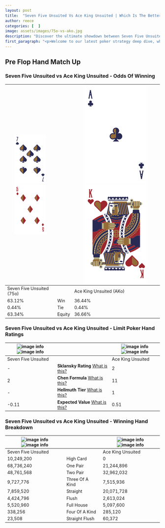 ```yaml
---
layout: post
title:  "Seven Five Unsuited Vs Ace King Unsuited | Which Is The Better Hand In Poker? A Complete Guide"
author: reece
categories: [  ]
image: assets/images/75o-vs-ako.jpg
description: "Discover the ultimate showdown between Seven Five Unsuited and Ace King Unsuited in poker! Uncover the odds, strategies, and scenarios where one hand triumphs over the other. Get ready to up your poker game with this thrilling analysis."
first_paragraph: "<p>Welcome to our latest poker strategy deep dive, where we're pitting two distinct hands against each other in a high-stakes showdown: Seven Five Unsuited vs Ace King Unsuited.</p><p>In the dynamic world of poker, every decision counts, and knowing which hand holds the upper hand is key to your success at the table.</p><p>In this article, we'll dissect these two hands, explore the scenarios where one dominates the other, and equip you with the knowledge to make strategic choices that can tip the odds in your favor.</p><p>Get ready to unravel the intriguing dynamics of these poker hands and elevate your game to new heights.</p>"
---
```




[comment]: # (sp0)

## Pre Flop Hand Match Up

<div class="table hand-ratings" markdown="1"> 



### Seven Five Unsuited vs Ace King Unsuited - Odds Of Winning


    
| ![image info](assets/images/hand1/7.png) ![image info](assets/images/hand1/5o.png) |  | ![image info](assets/images/hand2/A.png) ![image info](assets/images/hand2/ko.png) |
| -------- | -------- | -------- |
| Seven Five Unsuited (75o) |  | Ace King Unsuited (AKo) |
| 63.12% | Win | 36.44% |
| 0.44% | Tie | 0.44% |
| 63.34% | Equity | 36.66% |




[comment]: # (sp1)



### Seven Five Unsuited vs Ace King Unsuited - Limit Poker Hand Ratings


    
| ![image info](https://www.riverpairs.com/assets/images/hand1/7.png) ![image info](https://www.riverpairs.com/assets/images/hand1/5o.png) |  | ![image info](https://www.riverpairs.com/assets/images/hand2/A.png) ![image info](https://www.riverpairs.com/assets/images/hand2/ko.png) |
| -------- | -------- | -------- |
| Seven Five Unsuited |  | Ace King Unsuited |
| - | **Sklansky Rating** [What is this?](/sklansky-rating-explained) | 2 |
| 2 | **Chen Formula** [What is this?](/chen-formula-explained) | 11 |
| - | **Hellmuth Tier** [What is this?](/Hellmuth-tier-explained) | 1 |
| -0.11 | **Expected Value** [What is this?](/expected-value-explained) | 0.51 |




[comment]: # (sp2)



### Seven Five Unsuited vs Ace King Unsuited - Winning Hand Breakdown


    
| ![image info](https://www.riverpairs.com/assets/images/hand1/7.png) ![image info](https://www.riverpairs.com/assets/images/hand1/5o.png) |  | ![image info](https://www.riverpairs.com/assets/images/hand2/A.png) ![image info](https://www.riverpairs.com/assets/images/hand2/ko.png) |
| -------- | -------- | -------- |
| Seven Five Unsuited |  | Ace King Unsuited |
| 10,249,200 | High Card | 0 |
| 68,736,240 | One Pair | 21,244,896 |
| 48,761,568 | Two Pair | 32,962,032 |
| 9,727,776 | Three Of A Kind | 7,515,936 |
| 7,859,520 | Straight | 20,071,728 |
| 4,424,796 | Flush | 2,613,024 |
| 5,520,960 | Full House | 5,097,600 |
| 338,256 | Four Of A Kind | 285,120 |
| 23,508 | Straight Flush | 60,372 |




[comment]: # (sp3)



</div>

[comment]: # (sp4)



[comment]: # (sp5)

